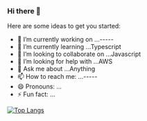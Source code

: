 ### Hi there 👋

Here are some ideas to get you started:

- 🔭 I’m currently working on ...-----
- 🌱 I’m currently learning ...Typescript
- 👯 I’m looking to collaborate on ...Javascript
- 🤔 I’m looking for help with ...AWS
- 💬 Ask me about ...Anything
- 📫 How to reach me: ...-----
- 😄 Pronouns: ...
- ⚡ Fun fact: ...


[![Top Langs](https://github-readme-stats.vercel.app/api/top-langs/?username=mohdh34m&layout=compact)](https://github.com/anuraghazra/github-readme-stats)
